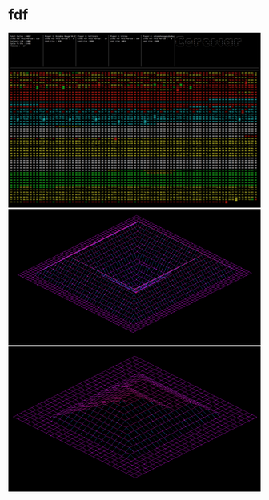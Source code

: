 # fdf
![alt text](https://github.com/GentleOrea/fdf/blob/master/png/img1.png)
![alt text](https://github.com/GentleOrea/fdf/blob/master/png/img2.png)
![alt text](https://github.com/GentleOrea/fdf/blob/master/png/img3.png)
